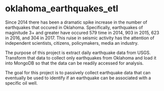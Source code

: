 # oklahoma_earthquakes_etl

Since 2014 there has been a dramatic spike increase in the number of earthquakes that occured in Oklahoma. Specifically, earthquakes of maginitude 3+ and greater have occured 579 time in 2014, 903 in 2015, 623 in 2016, and 304 in 2017. This ruise in seismic activity has the attention of independent scientists, citizens, policymakers, media an industry.

The purpose of this project is extract daily earthquake data from USGS. Transform that data to collect only earthquakes from Oklahoma and load it into MongoDB so that the data can be readily accessed for analysis.

The goal for this project is to passively collect earthquake data that can eventually be used to identify if an earthquake can be associated with a specific oil well.
